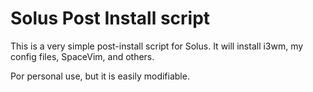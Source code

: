 # Solus Post Install script

This is a very simple post-install script for Solus.
It will install i3wm, my config files, SpaceVim, and others.

Por personal use, but it is easily modifiable.
